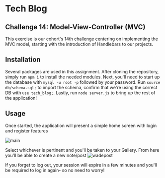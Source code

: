 # Tech Blog

## Challenge 14: Model-View-Controller (MVC)
This exercise is our cohort's 14th challenge centering on implementing the MVC model, starting with the introduction of Handlebars to our projects.

## Installation
Several packages are used in this assignment. After cloning the repository, simply run `npm i` to install the needed modules. Next, you'll need to start up the database with `mysql -u root -p` followed by your password. Run `source db/schema.sql;` to import the schema, confirm that we're using the correct DB with `use tech_blog;`. Lastly, run `node server.js` to bring up the rest of the application!

## Usage
Once started, the application will present a simple home screen with login and register features

![main](https://user-images.githubusercontent.com/108553499/213382140-791dfb1d-4f14-4501-a41a-44ebb94d884d.jpg)

Select whichever is pertinent and you'll be taken to your Gallery. From here you'll be able to create a new note/post
![wadepost](https://user-images.githubusercontent.com/108553499/213382575-064a3295-c867-4576-9109-fae79fcc9e87.jpg)

If you forget to log out, your session will expire in a few minutes and you'll be required to log in again- so no need to worry!
